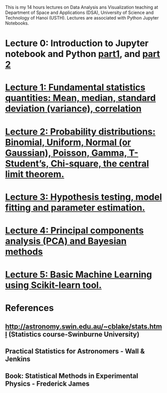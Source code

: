 
This is my 14 hours lectures on Data Analysis ans Visualization teaching at Department of Space and Applications (DSA), University of Science and Technology of Hanoi (USTH). Lectures are associated with Python Jupyter Notebooks.


# Lecture 0: Introduction to Jupyter notebook and Python [part1](https://github.com/hoangducthuong/DataAnalysis_Visualization/blob/f7c773bab1f58a1362bca02636a4324651cdc2da/Lec0_Intro_Notebook_and_Python_part1.ipynb), and [part 2](https://github.com/hoangducthuong/DataAnalysis_Visualization/blob/f7c773bab1f58a1362bca02636a4324651cdc2da/Lec0_Intro_Notebook_and_Python_part2.ipynb)

# [Lecture 1: Fundamental statistics quantities: Mean, median, standard deviation (variance), correlation](https://github.com/hoangducthuong/DataAnalysis_Visualization/blob/f7c773bab1f58a1362bca02636a4324651cdc2da/Lec1_statistics.ipynb)

# [ Lecture 2: Probability distributions: Binomial, Uniform, Normal (or Gaussian), Poisson, Gamma, T-Student’s, Chi-square, the central limit theorem.](https://github.com/hoangducthuong/DataAnalysis_Visualization/blob/f7c773bab1f58a1362bca02636a4324651cdc2da/Lec2_probability.ipynb)

# [Lecture 3: Hypothesis testing, model fitting and parameter estimation.](https://github.com/hoangducthuong/DataAnalysis_Visualization/blob/f7c773bab1f58a1362bca02636a4324651cdc2da/Lec3_test_fit.ipynb)

# [Lecture 4: Principal components analysis (PCA) and Bayesian methods](https://github.com/hoangducthuong/DataAnalysis_Visualization/blob/f7c773bab1f58a1362bca02636a4324651cdc2da/Lec4_PCA_Bayesian.ipynb)

# [Lecture 5: Basic Machine Learning using Scikit-learn tool.](https://github.com/hoangducthuong/DataAnalysis_Visualization/blob/f7c773bab1f58a1362bca02636a4324651cdc2da/Lec5_basic_MachineLearning.ipynb)

# References

## http://astronomy.swin.edu.au/~cblake/stats.html (Statistics course-Swinburne University)
## Practical Statistics for Astronomers - Wall & Jenkins
## Book: Statistical Methods in Experimental Physics - Frederick James
